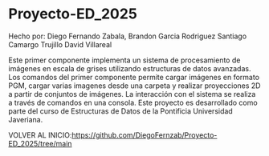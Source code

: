# Proyecto-ED_2025
Hecho por:
Diego Fernando Zabala,
Brandon Garcia Rodriguez
Santiago Camargo Trujillo
David Villareal

Este primer componente implementa un sistema de procesamiento de imágenes en escala de grises utilizando estructuras de datos avanzadas. Los comandos del primer componente permite cargar imágenes en formato PGM, cargar varias imagenes desde una carpeta y realizar proyecciones 2D a partir de conjuntos de imágenes. La interacción con el sistema se realiza a través de comandos en una consola. Este proyecto es desarrollado como parte del curso de Estructuras de Datos de la Pontificia Universidad Javeriana.

VOLVER AL INICIO:https://github.com/DiegoFernzab/Proyecto-ED_2025/tree/main

